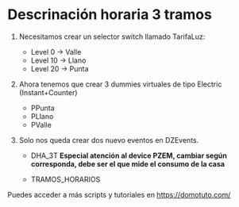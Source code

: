 # Descrinación horaria 3 tramos

1. Necesitamos crear un selector switch llamado TarifaLuz:

   - Level 0 -> Valle
   - Level 10 -> Llano
   - Level 20 -> Punta

2. Ahora tenemos que crear 3 dummies virtuales de tipo Electric (Instant+Counter)

   - PPunta
   - PLlano
   - PValle



3. Solo nos queda crear dos nuevo eventos en DZEvents.
   - DHA_3T
     **Especial atención al device PZEM, cambiar según corresponda, debe ser el que mide el consumo de la casa**

   - TRAMOS_HORARIOS


Puedes acceder a más scripts y tutoriales en https://domotuto.com/
